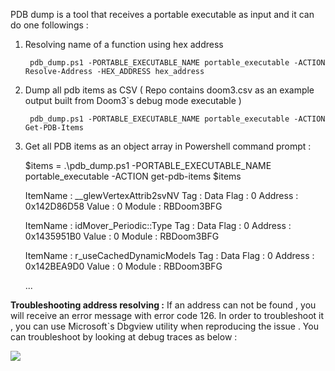 PDB dump is a tool that receives a portable executable as input and it can do one followings :

1. Resolving name of a function using hex address

		pdb_dump.ps1 -PORTABLE_EXECUTABLE_NAME portable_executable -ACTION Resolve-Address -HEX_ADDRESS hex_address

2. Dump all pdb items as CSV ( Repo contains doom3.csv as an example output built from Doom3`s debug mode executable )

		pdb_dump.ps1 -PORTABLE_EXECUTABLE_NAME portable_executable -ACTION Get-PDB-Items

3. Get all PDB items as an object array in Powershell command prompt :

	$items = .\pdb_dump.ps1  -PORTABLE_EXECUTABLE_NAME portable_executable -ACTION get-pdb-items
	$items 

	ItemName : __glewVertexAttrib2svNV
	Tag      : Data
	Flag     : 0
	Address  : 0x142D86D58
	Value    : 0
	Module   : RBDoom3BFG

	ItemName : idMover_Periodic::Type
	Tag      : Data
	Flag     : 0
	Address  : 0x1435951B0
	Value    : 0
	Module   : RBDoom3BFG

	ItemName : r_useCachedDynamicModels
	Tag      : Data
	Flag     : 0
	Address  : 0x142BEA9D0
	Value    : 0
	Module   : RBDoom3BFG

	...

**Troubleshooting address resolving :** If an address can not be found , you will receive an error message with error code 126. In order to troubleshoot it ,
you can use Microsoft`s Dbgview utility when reproducing the issue . You can troubleshoot by looking at debug traces as below :

<img src="https://github.com/akhin/debug_and_dev_utilities/blob/master/pdb_dump/images/pdb_dump_troubleshooting.png" align="center">
